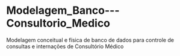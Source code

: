 # Modelagem_Banco---Consultorio_Medico

Modelagem conceitual e física de banco de dados para controle de consultas e internações de Consultório Médico
